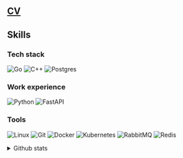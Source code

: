 ## [CV](https://drive.google.com/drive/folders/1zPk8hrySUwSOVYdxwsHqG0DHc9ArRpN5?usp=drive_link)

## Skills

### Tech stack

![Go](https://img.shields.io/badge/go-%2300ADD8.svg?style=for-the-badge&logo=go&logoColor=white)
![C++](https://img.shields.io/badge/c++-%2300599C.svg?style=for-the-badge&logo=c%2B%2B&logoColor=white)
![Postgres](https://img.shields.io/badge/postgres-%23316192.svg?style=for-the-badge&logo=postgresql&logoColor=white)

### Work experience

![Python](https://img.shields.io/badge/python-3670A0?style=for-the-badge&logo=python&logoColor=ffdd54)
![FastAPI](https://img.shields.io/badge/FastAPI-005571?style=for-the-badge&logo=fastapi)


### Tools

![Linux](https://img.shields.io/badge/Linux-FCC624?style=for-the-badge&logo=linux&logoColor=black)
![Git](https://img.shields.io/badge/git-%23F05033.svg?style=for-the-badge&logo=git&logoColor=white)
![Docker](https://img.shields.io/badge/docker-%230db7ed.svg?style=for-the-badge&logo=docker&logoColor=white)
![Kubernetes](https://img.shields.io/badge/kubernetes-%23326ce5.svg?style=for-the-badge&logo=kubernetes&logoColor=white)
![RabbitMQ](https://img.shields.io/badge/Rabbitmq-FF6600?style=for-the-badge&logo=rabbitmq&logoColor=white)
![Redis](https://img.shields.io/badge/redis-%23DD0031.svg?style=for-the-badge&logo=redis&logoColor=white)

<details>
<summary>Github stats</summary>
  
![](https://github-profile-summary-cards.vercel.app/api/cards/profile-details?username=gerstudent&theme=nord_dark)
![](https://github-profile-summary-cards.vercel.app/api/cards/most-commit-language?username=gerstudent&theme=nord_dark)
![](https://github-profile-summary-cards.vercel.app/api/cards/repos-per-language?username=gerstudent&theme=nord_dark)
![](https://github-profile-summary-cards.vercel.app/api/cards/stats?username=gerstudent&theme=nord_dark)
![](https://github-profile-summary-cards.vercel.app/api/cards/productive-time?username=gerstudent&theme=nord_dark)

</details>
